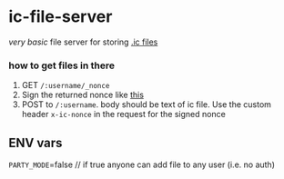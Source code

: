 # ic-file-server

*very basic* file server for storing [.ic files](https://github.com/owise1/ic-js)

### how to get files in there

1. GET `/:username/_nonce`
2. Sign the returned nonce like [this](https://docs.ethers.io/v5/getting-started/#getting-started--signing)
3. POST to `/:username`. body should be text of ic file. Use the custom header `x-ic-nonce` in the request for the signed nonce

## ENV vars
`PARTY_MODE`=false // if true anyone can add file to any user (i.e. no auth)